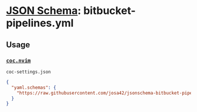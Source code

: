 # [JSON Schema](http://json-schema.org/latest/json-schema-validation.html): bitbucket-pipelines.yml

## Usage

### [`coc.nvim`](https://github.com/neoclide/coc.nvim)

`coc-settings.json`

```json
{
  "yaml.schemas": {
    "https://raw.githubusercontent.com/josa42/jsonschema-bitbucket-pipelines/master/schema/bitbucket-pipeline.schema.json": "bitbucket-pipelines.yml"
  }
}
```
